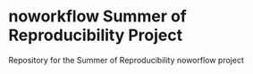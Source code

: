# noworkflow Summer of Reproducibility Project
Repository for the Summer of Reproducibility noworflow project
